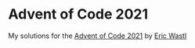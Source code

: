 # Advent of Code 2021
My solutions for the [Advent of Code 2021](https://adventofcode.com/) by [Eric Wastl](http://was.tl/)
